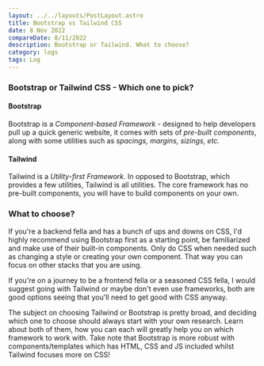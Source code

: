 ```yaml
---
layout: ../../layouts/PostLayout.astro
title: Bootstrap vs Tailwind CSS
date: 8 Nov 2022
compareDate: 8/11/2022
description: Bootstrap or Tailwind. What to choose?
category: logs
tags: Log
---
```


### Bootstrap or Tailwind CSS - Which one to pick?

#### Bootstrap

Bootstrap is a *Component-based Framework* - designed to help developers pull up a quick generic website, it comes with sets of *pre-built components*, along with some utilities such as *spacings, margins, sizings, etc.*

#### Tailwind 

Tailwind is a *Utility-first Framework*. In opposed to Bootstrap, which provides a few utilities, Tailwind is all utilities. The core framework has no pre-built components, you will have to build components on your own.

### What to choose?

If you're a backend fella and has a bunch of ups and downs on CSS, I'd highly recommend using Bootstrap first as a starting point, be familiarized and make use of their built-in components. Only do CSS when needed such as changing a style or creating your own component. That way you can focus on other stacks that you are using.

If you're on a journey to be a frontend fella or a seasoned CSS fella, I would suggest going with Tailwind or maybe don't even use frameworks, both are good options seeing that you'll need to get good with CSS anyway.

The subject on choosing Tailwind or Bootstrap is pretty broad, and deciding which one to choose should always start with your own research. Learn about both of them, how you can each will greatly help you on which framework to work with. Take note that Bootstrap is more robust with components/templates which has HTML, CSS and JS included whilst Tailwind focuses more on CSS!